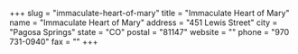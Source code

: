 +++
slug = "immaculate-heart-of-mary"
title = "Immaculate Heart of Mary"
name = "Immaculate Heart of Mary"
address = "451 Lewis Street"
city = "Pagosa Springs"
state = "CO"
postal = "81147"
website = ""
phone = "970 731-0940"
fax = ""
+++
